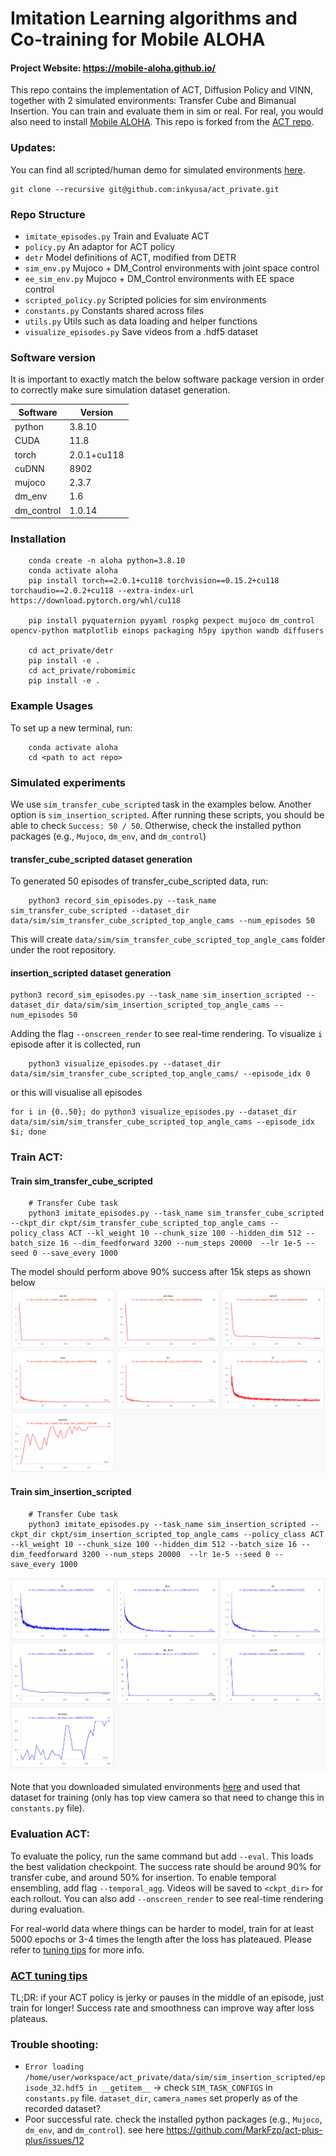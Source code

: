 # Imitation Learning algorithms and Co-training for Mobile ALOHA


#### Project Website: https://mobile-aloha.github.io/

This repo contains the implementation of ACT, Diffusion Policy and VINN, together with 2 simulated environments:
Transfer Cube and Bimanual Insertion. You can train and evaluate them in sim or real.
For real, you would also need to install [Mobile ALOHA](https://github.com/MarkFzp/mobile-aloha). This repo is forked from the [ACT repo](https://github.com/tonyzhaozh/act).

### Updates:
You can find all scripted/human demo for simulated environments [here](https://drive.google.com/drive/folders/1gPR03v05S1xiInoVJn7G7VJ9pDCnxq9O?usp=share_link).

```shell
git clone --recursive git@github.com:inkyusa/act_private.git
```

### Repo Structure
- ``imitate_episodes.py`` Train and Evaluate ACT
- ``policy.py`` An adaptor for ACT policy
- ``detr`` Model definitions of ACT, modified from DETR
- ``sim_env.py`` Mujoco + DM_Control environments with joint space control
- ``ee_sim_env.py`` Mujoco + DM_Control environments with EE space control
- ``scripted_policy.py`` Scripted policies for sim environments
- ``constants.py`` Constants shared across files
- ``utils.py`` Utils such as data loading and helper functions
- ``visualize_episodes.py`` Save videos from a .hdf5 dataset

### Software version

It is important to exactly match the below software package version in order to correctly make sure simulation dataset generation.

| Software   | Version |
|------------|---------|
| python     | 3.8.10  |
| CUDA       | 11.8    |
| torch      | 2.0.1+cu118  |
| cuDNN      | 8902    |
| mujoco     | 2.3.7   |
| dm_env     | 1.6     |
| dm_control | 1.0.14  |



### Installation
```shell
    conda create -n aloha python=3.8.10
    conda activate aloha
    pip install torch==2.0.1+cu118 torchvision==0.15.2+cu118 torchaudio==2.0.2+cu118 --extra-index-url https://download.pytorch.org/whl/cu118
    
    pip install pyquaternion pyyaml rospkg pexpect mujoco dm_control opencv-python matplotlib einops packaging h5py ipython wandb diffusers
    
    cd act_private/detr
    pip install -e .
    cd act_private/robomimic
    pip install -e .
```

### Example Usages

To set up a new terminal, run:
```shell
    conda activate aloha
    cd <path to act repo>
```
### Simulated experiments

We use ``sim_transfer_cube_scripted`` task in the examples below. Another option is ``sim_insertion_scripted``. After running these scripts, you should be able to check `Success: 50 / 50`. Otherwise, check the installed python packages (e.g., `Mujoco`, `dm_env`, and `dm_control`)

#### transfer_cube_scripted dataset generation
To generated 50 episodes of transfer_cube_scripted data, run:
```shell
    python3 record_sim_episodes.py --task_name sim_transfer_cube_scripted --dataset_dir data/sim/sim_transfer_cube_scripted_top_angle_cams --num_episodes 50
```
This will create `data/sim/sim_transfer_cube_scripted_top_angle_cams` folder under the root repository.

#### insertion_scripted dataset generation
```
python3 record_sim_episodes.py --task_name sim_insertion_scripted --dataset_dir data/sim/sim_insertion_scripted_top_angle_cams --num_episodes 50
```

Adding the flag ``--onscreen_render`` to see real-time rendering.
To visualize `i` episode after it is collected, run
```shell
    python3 visualize_episodes.py --dataset_dir data/sim/sim_transfer_cube_scripted_top_angle_cams/ --episode_idx 0
```
or this will visualise all episodes
```shell
for i in {0..50}; do python3 visualize_episodes.py --dataset_dir data/sim/sim/sim_transfer_cube_scripted_top_angle_cams --episode_idx $i; done
```
### Train ACT:

#### Train sim_transfer_cube_scripted
```shell
    # Transfer Cube task
    python3 imitate_episodes.py --task_name sim_transfer_cube_scripted --ckpt_dir ckpt/sim_transfer_cube_scripted_top_angle_cams --policy_class ACT --kl_weight 10 --chunk_size 100 --hidden_dim 512 --batch_size 16 --dim_feedforward 3200 --num_steps 20000  --lr 1e-5 --seed 0 --save_every 1000
```
The model should perform above 90% success after 15k steps as shown below 
<img src="assets/wandb_sim_transfer_cube_scripted.png">


#### Train sim_insertion_scripted
```shell
    # Transfer Cube task
    python3 imitate_episodes.py --task_name sim_insertion_scripted --ckpt_dir ckpt/sim_insertion_scripted_top_angle_cams --policy_class ACT --kl_weight 10 --chunk_size 100 --hidden_dim 512 --batch_size 16 --dim_feedforward 3200 --num_steps 20000  --lr 1e-5 --seed 0 --save_every 1000
```

<img src="assets/wandb_sim_insertion_scripted.png">


Note that you downloaded simulated environments [here](https://drive.google.com/drive/folders/1gPR03v05S1xiInoVJn7G7VJ9pDCnxq9O?usp=share_link) and used that dataset for training (only has top view camera so that need to change this in `constants.py` file).

### Evaluation ACT:
To evaluate the policy, run the same command but add ``--eval``. This loads the best validation checkpoint.
The success rate should be around 90% for transfer cube, and around 50% for insertion.
To enable temporal ensembling, add flag ``--temporal_agg``.
Videos will be saved to ``<ckpt_dir>`` for each rollout.
You can also add ``--onscreen_render`` to see real-time rendering during evaluation.



For real-world data where things can be harder to model, train for at least 5000 epochs or 3-4 times the length after the loss has plateaued.
Please refer to [tuning tips](https://docs.google.com/document/d/13RcPc7SSSkK6wVeIK6J-pj709nPj9Lh_y6eUSNJziEQ/edit?usp=sharing) for more info.

### [ACT tuning tips](https://docs.google.com/document/d/13RcPc7SSSkK6wVeIK6J-pj709nPj9Lh_y6eUSNJziEQ/edit?usp=sharing)
TL;DR: if your ACT policy is jerky or pauses in the middle of an episode, just train for longer! Success rate and smoothness can improve way after loss plateaus.

### Trouble shooting:
* `Error loading /home/user/workspace/act_private/data/sim/sim_insertion_scripted/episode_32.hdf5 in __getitem__` -> check `SIM_TASK_CONFIGS` in `constants.py` file. `dataset_dir`, `camera_names` set properly as of the recorded dataset?
* Poor successful rate. check the installed python packages (e.g., `Mujoco`, `dm_env`, and `dm_control`). see here https://github.com/MarkFzp/act-plus-plus/issues/12
